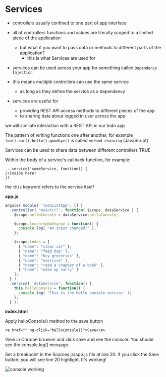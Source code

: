 # Services

* controllers usually confined to one part of app interface
* all of controllers functions and values are literally scoped to a limited piece of the application
    - but what if you want to pass data or methods to different parts of the application?
        + this is what Services are used for

* services can be used across your app for something called `Dependency Injection`

* this means multiple controllers can use the same service
    - as long as they define the service as a dependency

* services are useful for
    - providing REST API access methods to different pieces of the app
    - to sharing data about logged in user across the app

we will similate interaction with a REST API in our todo app

The pattern of writing functions one after another, for example `foo().bar().hello().goodbye()` is called `method chaining` (JavaScript)

Services can be used to share data between different controllers
TRUE

Within the body of a service's callback function, for example: 
```
...service('someService, function() {
//inside here! 
})
```

the `this` keyword refers to the service itself

**app.js**

```js
angular.module( 'todoListApp', [] )
  .controller( 'mainCtrl', function( $scope, dataService ) {
    $scope.helloConsole = dataService.helloConsole;

    $scope.learningNgChange = function() {
      console.log( "An input changed!" );
    };

    $scope.todos = [
      { "name": "clear car" },
      { "name": "feed dog" },
      { "name": "buy groceries" },
      { "name": "exercise" },
      { "name": "read a chapter of a book" },
      { "name": "wake up early" }
    ];
  } )
  .service( 'dataService', function() {
    this.helloConsole = function() {
      console.log( 'This is the hello console service' );
    };
  } );
```

**index.html**

Apply helloConsole() method to the save button

`<a href="" ng-click="helloConsole()">Save</a>`

View in Chrome browser and click save and see the console. You should see the console.log() message.

Set a breakpoint in the Sources js/app.js file at line 20. If you click the Save button, you will see line 20 highlight. It's working!

![console working](https://i.imgur.com/dW2iNcG.png)

